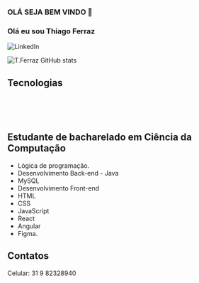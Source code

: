 ### OLÁ SEJA BEM VINDO 👋

### Olá eu sou Thiago Ferraz


![LinkedIn](https://img.shields.io/badge/LinkedIn-0077B5?style=for-the-badge&logo=linkedin&logoColor=white)

![T.Ferraz GitHub stats](https://github-readme-stats.vercel.app/api?username=thiagoferrazlopes&show_icons=true&theme=transparent)


## Tecnologias

<div style="display: inline_block"><br/>

<img align= "center" alt="" src="https://img.shields.io/badge/Java-ED8B00?style=for-the-badge&logo=openjdk&logoColor=white"/>


<img align= "center" alt="" src="https://img.shields.io/badge/JavaScript-F7DF1E?style=for-the-badge&logo=javascript&logoColor=black"/>


<img align= "center" alt="" src="https://img.shields.io/badge/HTML5-E34F26?style=for-the-badge&logo=html5&logoColor=white"/>


<img align= "center" alt="" src="https://img.shields.io/badge/CSS-239120?&style=for-the-badge&logo=css3&logoColor=white"/>

<img align= "center" alt="" src=""/>

</div><br/>


## Estudante de bacharelado em Ciência da Computação
- Lógica de programação.
- Desenvolvimento Back-end - Java
- MySQL
- Desenvolvimento Front-end 
- HTML
- CSS
- JavaScript
- React
- Angular
- Figma.
## Contatos

Celular: 31 9 82328940


